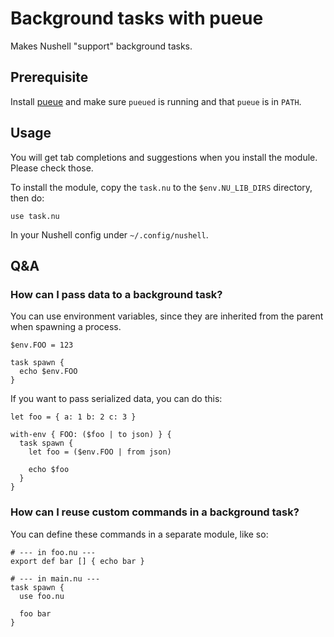 # Background tasks with pueue

Makes Nushell "support" background tasks.

## Prerequisite

Install [pueue](https://github.com/Nukesor/pueue) and make sure `pueued` is running and that `pueue` is in `PATH`.

## Usage

You will get tab completions and suggestions when you install the module.
Please check those.

To install the module, copy the `task.nu` to the `$env.NU_LIB_DIRS` directory, then do:

```nu
use task.nu
```

In your Nushell config under `~/.config/nushell`.

## Q&A

### How can I pass data to a background task?

You can use environment variables, since they
are inherited from the parent when spawning a process.

```nu
$env.FOO = 123

task spawn {
  echo $env.FOO
}
```

If you want to pass serialized data, you can do this:

```nu
let foo = { a: 1 b: 2 c: 3 }

with-env { FOO: ($foo | to json) } {
  task spawn {
    let foo = ($env.FOO | from json)

    echo $foo
  }
}
```

### How can I reuse custom commands in a background task?

You can define these commands in a separate module, like so:

```nu
# --- in foo.nu ---
export def bar [] { echo bar }

# --- in main.nu ---
task spawn {
  use foo.nu

  foo bar
}
```
